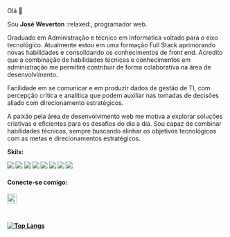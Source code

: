 Olá 👋

<p>Sou <strong>José Weverton</strong> :relaxed:, programador web.</p>
<p>Graduado em Administração e técnico em Informática voltado para o eixo tecnológico. Atualmente estou em uma formação Full Stack aprimorando novas habilidades e consolidando os conhecimentos de front end. Acredito que a combinação de habilidades técnicas e conhecimentos em administração me permitirá contribuir de forma colaborativa na área de desenvolvimento. </p>
<p>Facilidade em se comunicar e em produzir dados de gestão de TI, com percepção crítica e analítica que podem auxiliar nas tomadas de decisões aliado com direcionamento estratégicos.</p>
<p>A paixão pela área de desenvolvimento web me motiva a explorar soluções criativas e eficientes para os desafios do dia a dia. Sou capaz de combinar habilidades técnicas, sempre buscando alinhar os objetivos tecnológicos com as metas e direcionamentos estratégicos.</p>
<p><strong>Skils:<strong></p>
<div>
<img src="https://img.shields.io/badge/HTML5-E34F26?style=for-the-badge&logo=html5&logoColor=white" />
<img src="https://img.shields.io/badge/CSS-239120?&style=for-the-badge&logo=css3&logoColor=white" />
<img src="https://img.shields.io/badge/JavaScript-F7DF1E?style=for-the-badge&logo=javascript&logoColor=black" />
<img src="https://img.shields.io/badge/Node.js-43853D?style=for-the-badge&logo=node.js&logoColor=white" />
<img src="https://img.shields.io/badge/React-20232A?style=for-the-badge&logo=react&logoColor=61DAFB" />
<img src="https://img.shields.io/badge/PostgreSQL-316192?style=for-the-badge&logo=postgresql&logoColor=white" />
<img src="https://img.shields.io/badge/Flask-000000?style=for-the-badge&logo=flask&logoColor=white" />
<img src="https://img.shields.io/badge/Django-092E20?style=for-the-badge&logo=django&logoColor=white" />
</div>

<h4>Conecte-se comigo:</h4>
<a href="https://www.linkedin.com/in/weverton-costa/">
<img align="left" alt="LinkedIn" width="22px" src="https://cdn-icons-png.flaticon.com/512/3536/3536569.png" >
</a>
<br><br><br>

<!--![Jose Weverton Stats](https://github-readme-stats.vercel.app/api?username=joseweverton&show_icons=true&theme=transparent)-->

<!--[![Top Langs](https://github-readme-stats.vercel.app/api/top-langs/?username=anuraghazra)](https://github.com/anuraghazra/github-readme-stats) -->

[![Top Langs](https://github-readme-stats.vercel.app/api/top-langs/?username=joseweverton&layout=compact)](https://github.com/anuraghazra/github-readme-stats)



